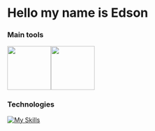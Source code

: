 
# Hello my name is Edson

### Main tools
<div style="display: flex;">
<img heigh=100px width=100px src="https://discordjs.guide/meta-image.png"/>
<img heigh=100px width=100px src="https://upload.wikimedia.org/wikipedia/commons/thumb/5/51/Windows_Terminal_logo.svg/2560px-Windows_Terminal_logo.svg.png"/>
</div>


###  Technologies
[![My Skills](https://skillicons.dev/icons?i=js,vscode,ts,html,css,yarn,npm)](https://skillicons.dev)
